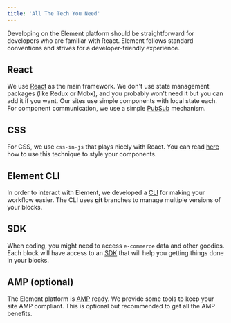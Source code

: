```yaml
---
title: 'All The Tech You Need'
---
```


Developing on the Element platform should be straightforward for developers who are familiar with React. Element follows standard conventions and strives for a developer-friendly experience.

## React

We use [React](https://reactjs.org/) as the main framework. We don't use state management packages (like Redux or Mobx), and
you probably won't need it but you can add it if you want. Our sites use simple components with local state each. For component communication, we use a simple
[PubSub](/how-to/communicate-between-blocks) mechanism.

## CSS

For CSS, we use `css-in-js` that plays nicely with React. You can read [here](/how-to/style-a-block-with-aphrodite) how to use
this technique to style your components.

## Element CLI

In order to interact with Element, we developed a [CLI](../../how-to/env-setup) for making your workflow easier. The CLI uses **git** branches to manage
multiple versions of your blocks.

## SDK

When coding, you might need to access `e-commerce` data and other goodies. Each block will have access to an [SDK](/references/sdk) that will help you
getting things done in your blocks.

## AMP (optional)

The Element platform is [AMP](https://amp.dev/documentation/) ready. We provide some tools to keep your site AMP compliant. This is optional but recommended
to get all the AMP benefits.
